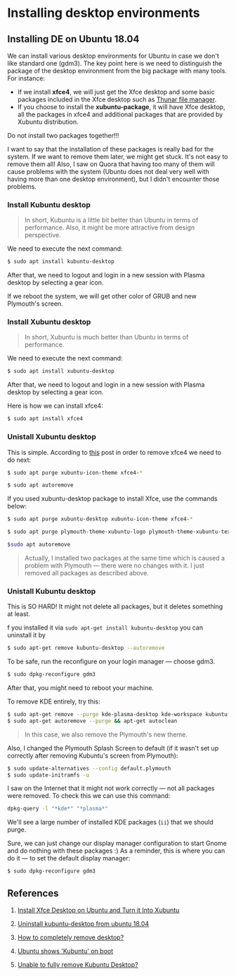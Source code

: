 # Installing desktop environments

## Installing DE on Ubuntu 18.04

We can install various desktop environments for Ubuntu in case we don't like standard one (gdm3). The key point here is we need to distinguish the package of the desktop environment from the big package with many tools. For instance:

- If we install **xfce4**, we will just get the Xfce desktop and some basic packages included in the Xfce desktop such as [Thunar file manager](https://docs.xfce.org/xfce/thunar/start).
- If you choose to install the **xubuntu-package**, it will have Xfce desktop, all the packages in xfce4 and additional packages that are provided by Xubuntu distribution.

Do not install two packages together!!!

I want to say that the installation of these packages is really bad for the system. If we want to remove them later, we might get stuck. It's not easy to remove them all! Also, I saw on Quora that having too many of them will cause problems with the system (Ubuntu does not deal very well with having more than one desktop environment), but I didn't encounter those problems.

### Install Kubuntu desktop

> In short, Kubuntu is a little bit better than Ubuntu in terms of performance. Also, it might be more attractive from design perspective.

We need to execute the next command:

```bash
$ sudo apt install kubuntu-desktop
```

After that, we need to logout and login in a new session with Plasma desktop by selecting a gear icon.

If we reboot the system, we will get other color of GRUB and new Plymouth's screen.

### Install Xubuntu desktop

> In short, Xubuntu is much better than Ubuntu in terms of performance.

We need to execute the next command:

```bash
$ sudo apt install xubuntu-desktop
```

After that, we need to logout and login in a new session with Plasma desktop by selecting a gear icon.

Here is how we can install xfce4:

```bash
$ sudo apt install xfce4
```

### Unistall Xubuntu desktop

This is simple. According to [this](https://itsfoss.com/install-xfce-desktop-xubuntu/) post in order to remove xfce4 we need to do next:

```bash
$ sudo apt purge xubuntu-icon-theme xfce4-*

$ sudo apt autoremove
```

If you used xubuntu-desktop package to install Xfce, use the commands below:

```bash
$ sudo apt purge xubuntu-desktop xubuntu-icon-theme xfce4-*

$ sudo apt purge plymouth-theme-xubuntu-logo plymouth-theme-xubuntu-text

$sudo apt autoremove
```

> Actually, I installed two packages at the same time which is caused a problem with Plymouth — there were no changes with it. I just removed all packages as described above.

### Unistall Kubuntu desktop

This is SO HARD! It might not delete all packages, but it deletes something at least.

f you installed it via `sudo apt-get install kubuntu-desktop` you can uninstall it by

```bash
$ sudo apt-get remove kubuntu-desktop --autoremove
```

To be safe, run the reconfigure on your login manager — choose gdm3.

```bash
$ sudo dpkg-reconfigure gdm3
```

After that, you might need to reboot your machine.

To remove KDE entirely, try this:

```bash
$ sudo apt-get remove --purge kde-plasma-desktop kde-workspace kubuntu* plymouth-theme-kubuntu-logo plymouth-theme-kubuntu-text
$ sudo apt-get autoremove --purge && apt-get autoclean
```

> In this case, we also remove the Plymouth's new theme.

Also, I changed the Plymouth Splash Screen to default (if it wasn't set up correctly after removing Kubuntu's screen from Plymouth):

```bash
$ sudo update-alternatives --config default.plymouth
$ sudo update-initramfs -u
```

I saw on the Internet that it might not work correctly — not all packages were removed. To check this we can use this command:

```bash
dpkg-query -l "*kde*" "*plasma*"
```

We'll see a large number of installed KDE packages (`ii`) that we should purge. 

Sure, we can just change our display manager configuration to start Gnome and do nothing with these packages :) As a reminder, this is where you can do it — to set the default display manager:

```bash
$ sudo dpkg-reconfigure gdm3
```

## References

1. [Install Xfce Desktop on Ubuntu and Turn it Into Xubuntu](https://itsfoss.com/install-xfce-desktop-xubuntu/)

2. [Uninstall kubuntu-desktop from ubuntu 18.04](https://askubuntu.com/questions/1068643/uninstall-kubuntu-desktop-from-ubuntu-18-04)

3. [How to completely remove desktop?](https://askubuntu.com/questions/73993/how-to-completely-remove-desktop#answer-549041)

4. [Ubuntu shows 'Kubuntu' on boot](https://askubuntu.com/questions/285536/ubuntu-shows-kubuntu-on-boot)

5. [Unable to fully remove Kubuntu Desktop?](https://www.reddit.com/r/linuxquestions/comments/a7h1iy/unable_to_fully_remove_kubuntu_desktop/)